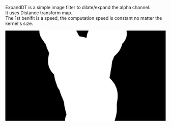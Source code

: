 ExpandDT is a simple image filter to dilate/expand the alpha channel.<br />
It uses Distance transform map. <br />
The 1st benifit is a speed, the computation speed is constant no matter the kernel's size. <br />

<div id="header" align="center">
  <img src="https://github.com/EyalShirazi/Nuke/blob/main/Plugins/ExpandDT/demo/ExpandDT%20example%2001%20.gif"/>
</div>

